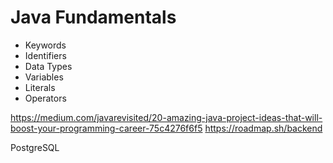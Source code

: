 # Java Fundamentals

- Keywords 
- Identifiers
- Data Types 
- Variables 
- Literals 
- Operators 

 
https://medium.com/javarevisited/20-amazing-java-project-ideas-that-will-boost-your-programming-career-75c4276f6f5
https://roadmap.sh/backend

PostgreSQL 
  
        
   
      
     
  
